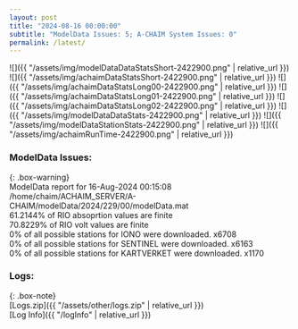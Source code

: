 ```yaml
---
layout: post
title: "2024-08-16 00:00:00"
subtitle: "ModelData Issues: 5; A-CHAIM System Issues: 0"
permalink: /latest/
---
```


![]({{ "/assets/img/modelDataDataStatsShort-2422900.png" | relative_url }})
![]({{ "/assets/img/achaimDataStatsShort-2422900.png" | relative_url }})
![]({{ "/assets/img/achaimDataStatsLong00-2422900.png" | relative_url }})
![]({{ "/assets/img/achaimDataStatsLong01-2422900.png" | relative_url }})
![]({{ "/assets/img/achaimDataStatsLong02-2422900.png" | relative_url }})
![]({{ "/assets/img/modelDataDataStats-2422900.png" | relative_url }})
![]({{ "/assets/img/modelDataStationStats-2422900.png" | relative_url }})
![]({{ "/assets/img/achaimRunTime-2422900.png" | relative_url }})


### ModelData Issues:  
  
{: .box-warning}  
 ModelData report for 16-Aug-2024 00:15:08   
 /home/chaim/ACHAIM_SERVER/A-CHAIM/modelData/2024/229/00/modelData.mat   
 61.2144% of RIO absoprtion values are finite   
 70.8229% of RIO volt values are finite   
 0% of all possible stations for IONO were downloaded. x6708   
 0% of all possible stations for SENTINEL were downloaded. x6163   
 0% of all possible stations for KARTVERKET were downloaded. x1170   
  


### Logs:  
  
{: .box-note}  
[Logs.zip]({{ "/assets/other/logs.zip" | relative_url }})  
[Log Info]({{ "/logInfo" | relative_url }})  
